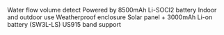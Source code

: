 Water flow volume detect
Powered by 8500mAh Li-SOCI2 battery
Indoor and outdoor use
Weatherproof enclosure
Solar panel + 3000mAh Li-on battery (SW3L-LS)
US915 band support
